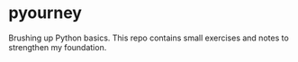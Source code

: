 # pyourney
 Brushing up Python basics. This repo contains small exercises and notes to strengthen my foundation.  
